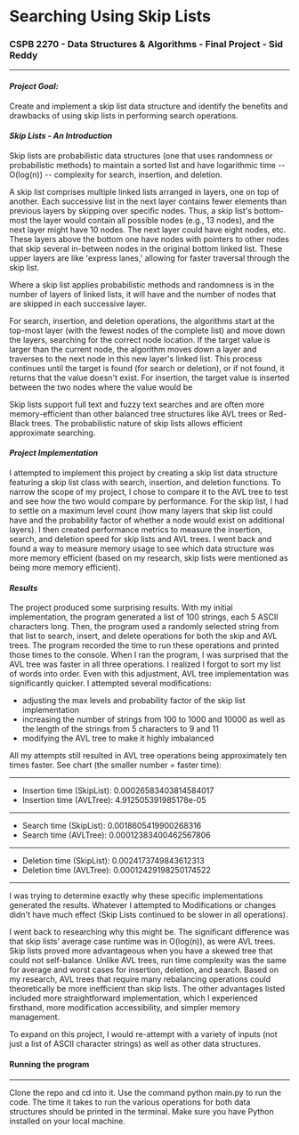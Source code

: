 # Searching Using Skip Lists

### CSPB 2270 - Data Structures & Algorithms - Final Project - Sid Reddy
______________________

#### *Project Goal:* 
Create and implement a skip list data structure and identify the benefits and drawbacks of using skip lists in 
performing search operations.

#### *Skip Lists - An Introduction*
Skip lists are probabilistic data structures (one that uses randomness or probabilistic methods) to maintain a sorted 
list and have logarithmic time -- O(log(n)) -- complexity for search, insertion, and deletion. 

A skip list comprises multiple linked lists arranged in layers, one on top of another. Each successive list in the 
next layer contains fewer elements than previous layers by skipping over specific nodes. Thus, a skip list's bottom-most 
the layer would contain all possible nodes (e.g., 13 nodes), and the next layer might have 10 nodes. The next layer 
could have eight nodes, etc. These layers above the bottom one have nodes with pointers to other nodes that skip several 
in-between nodes in the original bottom linked list. These upper layers are like 'express lanes,' allowing for faster 
traversal through the skip list.

Where a skip list applies probabilistic methods and randomness is in the number of layers of linked lists, it will have
and the number of nodes that are skipped in each successive layer.

For search, insertion, and deletion operations, the algorithms start at the top-most layer (with the fewest nodes of the
complete list) and move down the layers, searching for the correct node location. If the target value is larger than the
current node, the algorithm moves down a layer and traverses to the next node in this new layer's linked list. This
process continues until the target is found (for search or deletion), or if not found, it returns that the value doesn't 
exist. For insertion, the target value is inserted between the two nodes where the value would be 


Skip lists support full text and fuzzy text searches and are often more memory-efficient than other balanced tree 
structures like AVL trees or Red-Black trees. The probabilistic nature of skip lists allows efficient approximate 
searching. 


#### *Project Implementation*
I attempted to implement this project by creating a skip list data structure featuring a skip list class with
search, insertion, and deletion functions. To narrow the scope of my project, I chose to compare it to the AVL tree to
test and see how the two would compare by performance. For the skip list, I had to settle on a maximum level count 
(how many layers that skip list could have and the probability factor of whether a node would exist on additional 
layers). I then created performance metrics to measure the insertion, search, and deletion speed for skip lists
and AVL trees. I went back and found a way to measure memory usage to see which data structure was more
memory efficient (based on my research, skip lists were mentioned as being more memory efficient).

#### *Results*

The project produced some surprising results. With my initial implementation, the program generated a list of 100
strings, each 5 ASCII characters long. Then, the program used a randomly selected string from that list to search, insert,
and delete operations for both the skip and AVL trees. The program recorded the time to run these operations and printed
those times to the console. When I ran the program, I was surprised that the AVL tree was faster in all three operations. I realized
I forgot to sort my list of words into order. Even with this adjustment, AVL tree implementation was significantly
quicker. I attempted several modifications: 
* adjusting the max levels and probability factor of the skip list
implementation
* increasing the number of strings from 100 to 1000 and 10000 as well as the length of the strings from 5
characters to 9 and 11
* modifying the AVL tree to make it highly imbalanced

All my attempts still resulted in AVL tree operations being approximately ten times faster. See chart (the smaller number
= faster time):
___________
- Insertion time (SkipList): 0.00026583403814584017
- Insertion time (AVLTree): 4.912505391985178e-05
___________
- Search time (SkipList): 0.0018605419900268316
- Search time (AVLTree): 0.00012383400462567806
___________
- Deletion time (SkipList): 0.0024173749843612313
- Deletion time (AVLTree): 0.00012429198250174522
___________

I was trying to determine exactly why these specific implementations generated the results. Whatever I attempted to 
Modifications or changes didn't have much effect (Skip Lists continued to be slower in all operations). 

I went back to researching why this might be. The significant difference was that
skip lists' average case runtime was in O(log(n)), as were AVL trees. Skip lists proved more advantageous when you have
a skewed tree that could not self-balance. Unlike AVL trees, run time complexity was the same for
average and worst cases for insertion, deletion, and search. Based on my research,
AVL trees that require many rebalancing operations could theoretically be more inefficient than skip lists.
The other advantages listed included more straightforward implementation, which I experienced firsthand, more modification accessibility, and
simpler memory management. 

To expand on this project, I would re-attempt with a variety of inputs (not just a list of ASCII character strings) as
well as other data structures.


#### Running the program
_____________
Clone the repo and cd into it. Use the command python main.py to run the code. The time it takes to run the various operations for both data structures should be printed in the terminal. Make sure you have Python installed on your local machine. 
